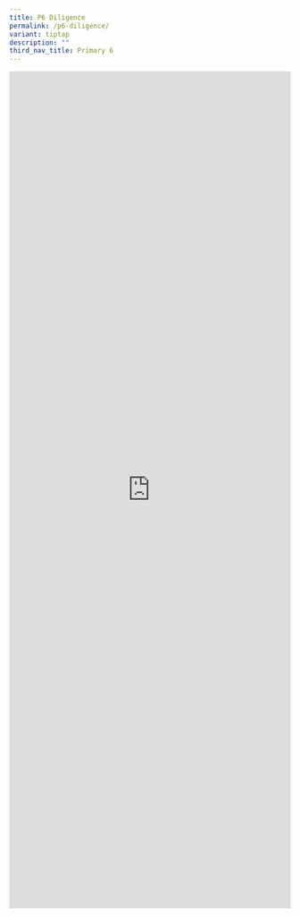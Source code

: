 ```yaml
---
title: P6 Diligence
permalink: /p6-diligence/
variant: tiptap
description: ""
third_nav_title: Primary 6
---
```

<div class="iframe-wrapper">
<iframe height="1500" width="100%" allowfullscreen="true" frameborder="0" src="https://docs.google.com/document/d/e/2PACX-1vTUTEcf9PfvrJMWyeJifnEo1FjA0A2YfbKmwBhaf8WJ5KYEVKqWe7InieZyUqo11Q/pub?embedded=true"></iframe>
</div>
<p></p>